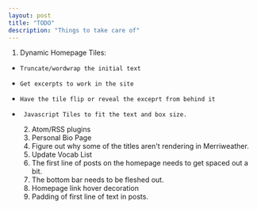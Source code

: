 ```yaml
---
layout: post
title: "TODO"
description: "Things to take care of"
---
```


  1. 	Dynamic Homepage Tiles:
+     Truncate/wordwrap the initial text
+     Get excerpts to work in the site
+     Have the tile flip or reveal the exceprt from behind it
+      Javascript Tiles to fit the text and box size. 

  2.   Atom/RSS plugins
  3.   Personal Bio Page
  4.  Figure out why some of the titles aren't rendering in Merriweather.
  5.   Update Vocab List
  6.   The first line of posts on the homepage needs to get spaced out a bit. 
  7.   The bottom bar needs to be fleshed out. 
  8.   Homepage link hover decoration
  9.   Padding of first line of text in posts. 
      